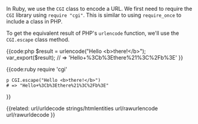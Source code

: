 In Ruby, we use the `CGI` class to encode a URL. We first need to require the
`CGI` library using `require "cgi"`. This is similar to using `require_once`
to include a class in PHP.

To get the equivalent result of PHP's `urlencode` function, we'll use the
`CGI.escape` class method.


{{code:php
    $result = urlencode("Hello <b>there!</b>");
    var_export($result);
    // => 'Hello+%3Cb%3Ethere%21%3C%2Fb%3E'
}}


{{code:ruby
    require 'cgi'

    p CGI.escape("Hello <b>there!</b>")
    # => "Hello+%3Cb%3Ethere%21%3C%2Fb%3E"
}}


{{related:
    url/urldecode 
    strings/htmlentities 
    url/rawurlencode 
    url/rawurldecode
}}
